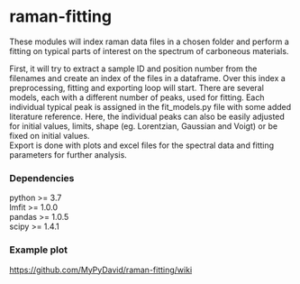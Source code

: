 # raman-fitting
These modules will index raman data files in a chosen folder and perform a fitting on typical parts of interest on the spectrum of carboneous materials.

First, it will try to extract a sample ID and position number from the filenames and create an index of the files in a dataframe. Over this index a preprocessing, fitting and exporting loop will start.
There are several models, each with a different number of peaks, used for fitting. Each individual typical peak is assigned in the fit_models.py file with some added literature reference. Here, the individual peaks can also be easily adjusted for initial values, limits, shape (eg. Lorentzian, Gaussian and Voigt) or be fixed on initial values.   
Export is done with plots and excel files for the spectral data and fitting parameters for further analysis.

### Dependencies
python >= 3.7  
lmfit >= 1.0.0  
pandas >= 1.0.5  
scipy >= 1.4.1

### Example plot

https://github.com/MyPyDavid/raman-fitting/wiki
